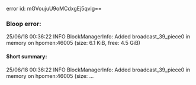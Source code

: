 error id: mGVoujuU9oMCdxgEj5qvig==
### Bloop error:

25/06/18 00:36:22 INFO BlockManagerInfo: Added broadcast_39_piece0 in memory on hpomen:46005 (size: 6.1 KiB, free: 4.5 GiB)
#### Short summary: 

25/06/18 00:36:22 INFO BlockManagerInfo: Added broadcast_39_piece0 in memory on hpomen:46005 (size: ...